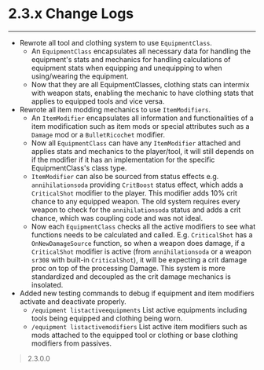 # 2.3.x Change Logs
---

- Rewrote all tool and clothing system to use `EquipmentClass`.
    - An `EquipmentClass` encapsulates all necessary data for handling the equipment's stats and mechanics for handling calculations of equipment stats when equipping and unequipping to when using/wearing the equipment. 
    - Now that they are all EquipmentClasses, clothing stats can intermix with weapon stats, enabling the mechanic to have clothing stats that applies to equipped tools and vice versa.
- Rewrote all item modding mechanics to use `ItemModifiers`.
    - An `ItemModifier` encapsulates all information and functionalities of a item modification such as item mods or special attributes such as a `Damage` mod or a `BulletRicochet` modifier.
    - Now all `EquipmentClass` can have any `ItemModifier` attached and applies stats and mechanics to the player/tool, it will still depends on if the modifier if it has an implementation for the specific EquipmentClass's class type.
    - `ItemModifier` can also be sourced from status effects e.g. `annihilationsoda` providing `CritBoost` status effect, which adds a `CriticalShot` modifier to the player. This modifier adds 10% crit chance to any equipped weapon. The old system requires every weapon to check for the `annihilationsoda` status and adds a crit chance, which was coupling code and was not ideal.
    - Now each `EquipmentClass` checks all the active modifiers to see what functions needs to be calculated and called. E.g. `CriticalShot` has a `OnNewDamageSource` function, so when a weapon does damage, if a `CriticalShot` modifier is active (from `annihilationsoda` or a weapon `sr308` with built-in `CriticalShot`), it will be expecting a crit damage proc on top of the processing Damage. This system is more standardized and decoupled as the crit damage mechanics is insolated. 
- Added new testing commands to debug if equipment and item modifiers activate and deactivate properly.
    - `/equipment listactiveequipments` List active equipments including tools being equipped and clothing being worn.
    - `/equipment listactivemodifiers` List active item modifiers such as mods attached to the equipped tool or clothing or base clothing modifiers from passives.


> 2.3.0.0